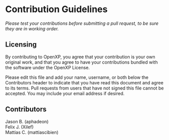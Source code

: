 # Contribution Guidelines
*Please test your contributions before submitting a pull request, to be sure they are in working 
order.*

## Licensing
By contributing to OpenXP, you agree that your contribution is your own original work, and that 
you agree to have your contributions bundled with the software under the OpenXP License.

Please edit this file and add your name, username, or both below the Contributors header to 
indicate that you have read this document and agree to its terms.  Pull requests from users that 
have not signed this file cannot be accepted. You may include your email address if desired.

## Contributors
Jason B. (aphadeon)  
Felix J. (Xilef)  
Mattias C. (mattiascibien)  
